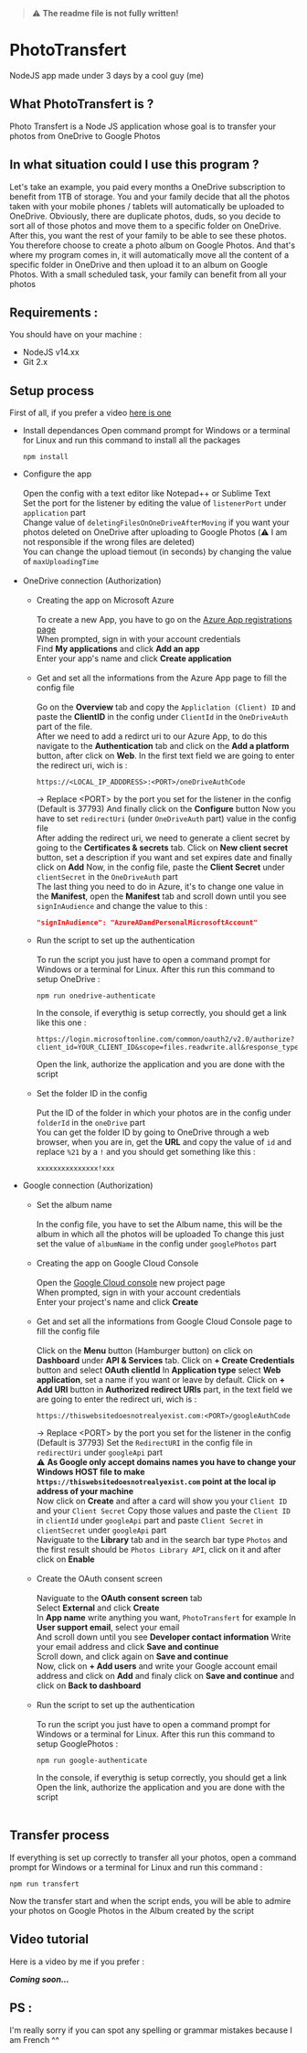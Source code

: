 > :warning: **The readme file is not fully written!**

# PhotoTransfert
NodeJS app made under 3 days by a cool guy (me) 

What PhotoTransfert is ?
-------------------
Photo Transfert is a Node JS application whose goal is to transfer your photos from OneDrive to Google Photos

In what situation could I use this program ?
-------------------
Let's take an example, you paid every months a OneDrive subscription to benefit from 1TB of storage. You and your family decide that all the photos taken with your mobile phones / tablets will automatically be uploaded to OneDrive. Obviously, there are duplicate photos, duds, so you decide to sort all of those photos and move them to a specific folder on OneDrive. After this, you want the rest of your family to be able to see these photos. You therefore choose to create a photo album on Google Photos. And that's where my program comes in, it will automatically move all the content of a specific folder in OneDrive and then upload it to an album on Google Photos. With a small scheduled task, your family can benefit from all your photos

Requirements :
------------------
You should have on your machine :
* NodeJS v14.xx
* Git 2.x

Setup process
------------------

First of all, if you prefer a video [here is one](#video-tutorial)
* Install dependances
  Open command prompt for Windows or a terminal for Linux and run this command to install all the packages
  ```
  npm install
  ```
* Configure the app<br><br>
      Open the config with a text editor like Notepad++ or Sublime Text<br>
      Set the port for the listener by editing the value of `listenerPort` under `application` part<br>
      Change value of `deletingFilesOnOneDriveAfterMoving` if you want your photos deleted on OneDrive after uploading to Google Photos (:warning: I am not responsible if the wrong files are deleted)<br>
      You can change the upload tiemout (in seconds) by changing the value of `maxUploadingTime`<br><br>
* OneDrive connection (Authorization)<br><br>
  * Creating the app on Microsoft Azure<br><br>
      To create a new App, you have to go on the [Azure App registrations page](https://portal.azure.com/#blade/Microsoft_AAD_RegisteredApps/ApplicationsListBlade)<br>
      When prompted, sign in with your account credentials<br>
      Find **My applications** and click **Add an app**<br>
      Enter your app's name and click **Create application**<br><br>
  * Get and set all the informations from the Azure App page to fill the config file<br><br>
      Go on the **Overview** tab and copy the `Appliclation (Client) ID` and paste the **ClientID** in the config under `ClientId` in the `OneDriveAuth` part of the file.<br>
      After we need to add a redirct uri to our Azure App, to do this navigate to the **Authentication** tab and click on the **Add a platform** button, after click on **Web**. In the first text field we are going to enter the redirect uri, wich is : 
      ```
      https://<LOCAL_IP_ADDDRESS>:<PORT>/oneDriveAuthCode
      ```
      -> Replace \<PORT> by the port you set for the listener in the config (Default is 37793)
      And finally click on the **Configure** button
      Now you have to set `redirectUri` (under `OneDriveAuth` part) value in the config file<br>
      After adding the redirect uri, we need to generate a client secret by going to the **Certificates & secrets** tab. Click on **New client secret** button, set a description if you want and set expires date and finally click on **Add**
      Now, in the config file, paste the **Client Secret** under `clientSecret` in the `OneDriveAuth` part<br>
      The last thing you need to do in Azure, it's to change one value in the **Manifest**, open the **Manifest** tab and scroll down until you see `signInAudience` and change the value to this :
      ```json
      "signInAudience": "AzureADandPersonalMicrosoftAccount"
      ```
  * Run the script to set up the authentication<br><br>
      To run the script you just have to open a command prompt for Windows or a terminal for Linux. After this run this command to setup OneDrive :
      ```
      npm run onedrive-authenticate
      ```
      In the console, if everythig is setup correctly, you should get a link like this one :
      ```
      https://login.microsoftonline.com/common/oauth2/v2.0/authorize?client_id=YOUR_CLIENT_ID&scope=files.readwrite.all&response_type=code&redirect_uri=https://localhost:37793/oneDriveAuthCode
      ```
      Open the link, authorize the application and you are done with the script<br><br>
  * Set the folder ID in the config<br><br>
      Put the ID of the folder in which your photos are in the config under `folderId` in the `oneDrive` part<br>
      You can get the folder ID by going to OneDrive through a web browser, when you are in, get the **URL** and copy the value of `id` and replace `%21` by a `!` and you should get something like this :
      ```
      xxxxxxxxxxxxxxx!xxx
      ```
* Google connection (Authorization)<br><br>
  * Set the album name<br><br>
    In the config file, you have to set the Album name, this will be the album in which all the photos will be uploaded
    To change this just set the value of `albumName` in the config under `googlePhotos` part<br><br>
  * Creating the app on Google Cloud Console<br><br>
    Open the [Google Cloud console](https://console.cloud.google.com/projectcreate) new project page<br>
    When prompted, sign in with your account credentials<br>
    Enter your project's name and click **Create**<br><br>
  * Get and set all the informations from Google Cloud Console page to fill the config file<br><br>
    Click on the **Menu** button (Hamburger button) on click on **Dashboard** under **API & Services** tab. Click on **+ Create Credentials** button and select **OAuth clientId**
    In **Application type** select **Web application**, set a name if you want or leave by default. Click on **+ Add URI** button in **Authorized redirect URIs** part, in the text field we are going to enter the redirect uri, wich is :
    ```
    https://thiswebsitedoesnotrealyexist.com:<PORT>/googleAuthCode
    ```
    -> Replace \<PORT> by the port you set for the listener in the config (Default is 37793)
    Set the `RedirectURI` in the config file in `redirectUri` under `googleApi` part<br>
    :warning: **As Google only accept domains names you have to change your Windows HOST file to make `https://thiswebsitedoesnotrealyexist.com` point at the local ip address of your machine**<br>
    Now click on **Create** and after a card will show you your `Client ID` and your `Client Secret`
    Copy those values and paste the `Client ID` in `clientId` under `googleApi` part and paste `Client Secret` in `clientSecret` under `googleApi` part<br>
    Naviguate to the **Library** tab and in the search bar type `Photos` and the first result should be `Photos Library API`, click on it and after click on **Enable**<br><br>
  * Create the OAuth consent screen<br><br>
    Naviguate to the **OAuth consent screen** tab<br>
    Select **External** and click **Create**<br>
    In **App name** write anything you want, `PhotoTransfert` for example
    In **User support email**, select your email<br>
    And scroll down until you see **Developer contact information**
    Write your email address and click **Save and continue**<br>
    Scroll down, and click again on **Save and continue**<br>
    Now, click on **+ Add users** and write your Google account email address and click on **Add** and finaly click on **Save and continue** and click on **Back to dashboard**<br><br>
  * Run the script to set up the authentication<br><br>
    To run the script you just have to open a command prompt for Windows or a terminal for Linux. After this run this command to setup GooglePhotos :
    ```
    npm run google-authenticate
    ```
    In the console, if everythig is setup correctly, you should get a link
    Open the link, authorize the application and you are done with the script<br><br>

Transfer process
------------------
If everything is set up correctly to transfer all your photos, open a command prompt for Windows or a terminal for Linux and run this command :
```
npm run transfert
```
Now the transfer start and when the script ends, you will be able to admire your photos on Google Photos in the Album created by the script

Video tutorial
------------------
Here is a video by me if you prefer :

***Coming soon...***

PS :
------------------
I'm really sorry if you can spot any spelling or grammar mistakes because I am French ^^
